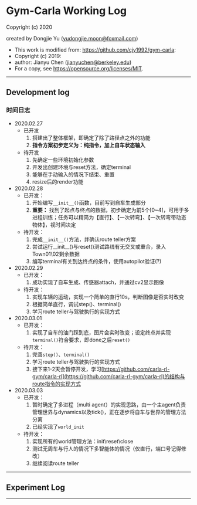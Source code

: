 # Gym-Carla Working Log

Copyright (c) 2020

created by Dongjie Yu (yudongjie.moon@foxmail.com)

* This work is modified from: <https://github.com/cjy1992/gym-carla>:
* Copyright (c) 2019:
* author: Jianyu Chen (jianyuchen@berkeley.edu)
* For a copy, see <https://opensource.org/licenses/MIT>.

---

## **Development log**
### **时间日志**
* 2020.02.27
    * 已开发
        1. 搭建出了整体框架，即确定了除了路径点之外的功能
        2. **指令方案初步定义为：纯指令，加上自车状态输入**
    * 待开发
        1. 先确定一些环境初始化参数
        2. 开发出创建环境与reset方法，确定terminal
        3. 能够在手动输入的情况下结束、重置
        4. resize后的render功能
* 2020.02.28
    * 已开发：
        1. 开始编写```__init__()```函数，目前写到自车生成部分
        2. **重要：**
           找到了起点与终点的数据，初步确定为前5个[0~4]，可用于多进程训练；任务可以精简为【直行】、【一次转弯】、【一次转弯带动态物体】，视时间决定
    * 待开发：
        1. 完成```__init__()```方法，并确认route teller方案
        2. 尝试运行__init__()与reset()测试路线有无交叉或重合，录入Town01\02剩余数据
        3. 编写terminal有关到达终点的条件，使用autopilot验证(?)
* 2020.02.29
    * 已开发：
        1. 成功实现了自车生成、传感器attach，并通过cv2显示图像
    * 待开发：
        1. 实现车辆的运动，实现一个简单的直行10s，判断图像是否实时改变
        2. 根据简单直行，调试step()、terminal()
        3. 学习route teller与驾驶执行的实现方式
* 2020.03.01
    * 已开发：
        1. 实现了自车的油门踩到底，图片会实时改变；设定终点并实现```terminal()```符合要求，即done之后```reset()```
    * 待开发：
        1. 完善```step()```、```terminal()```
        2. 学习route teller与驾驶执行的实现方式
        3. 接下来1-2天会暂停开发，学习[https://github.com/carla-rl-gym/carla-rl](https://github.com/carla-rl-gym/carla-rl)的结构与route指令的实现方式
* 2020.03.03
    * 已开发：
        1. 暂时确定了多进程（multi agent）的实现思路，由一个主agent负责管理世界与dynamics以及tick()，正在逐步将自车与世界的管理方法分离
        2. 已经实现了```world_init```
    * 待开发：
        1. 实现所有的world管理方法：init\reset\close
        2. 测试无周车与行人的情况下多智能体的情况（仅直行，端口号记得修改）
        3. 继续阅读route teller
---

## **Experiment Log**


---